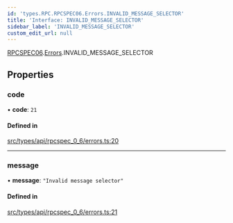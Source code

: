 ```yaml
---
id: 'types.RPC.RPCSPEC06.Errors.INVALID_MESSAGE_SELECTOR'
title: 'Interface: INVALID_MESSAGE_SELECTOR'
sidebar_label: 'INVALID_MESSAGE_SELECTOR'
custom_edit_url: null
---
```


[RPCSPEC06](../namespaces/types.RPC.RPCSPEC06.md).[Errors](../namespaces/types.RPC.RPCSPEC06.Errors.md).INVALID_MESSAGE_SELECTOR

## Properties

### code

• **code**: `21`

#### Defined in

[src/types/api/rpcspec_0_6/errors.ts:20](https://github.com/starknet-io/starknet.js/blob/v6.24.1/src/types/api/rpcspec_0_6/errors.ts#L20)

---

### message

• **message**: `"Invalid message selector"`

#### Defined in

[src/types/api/rpcspec_0_6/errors.ts:21](https://github.com/starknet-io/starknet.js/blob/v6.24.1/src/types/api/rpcspec_0_6/errors.ts#L21)
